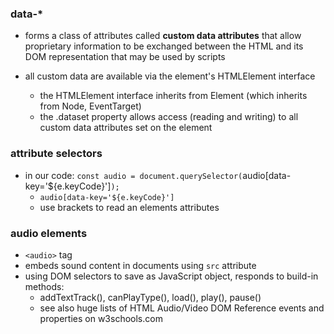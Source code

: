 ### data-*
* forms a class of attributes called **custom data attributes** that allow proprietary information to be exchanged between the HTML and its DOM representation that may be used by scripts

* all custom data are available via the element's HTMLElement interface

  * the HTMLElement interface inherits from Element (which inherits from Node, EventTarget)
  * the .dataset property allows access (reading and writing) to all custom data attributes set on the element

### attribute selectors
* in our code: `const audio = document.querySelector(`audio[data-key='${e.keyCode}']`);`
  * `audio[data-key='${e.keyCode}']`
  * use brackets to read an elements attributes

### audio elements
* `<audio>` tag
* embeds sound content in documents using `src` attribute
* using DOM selectors to save as JavaScript object, responds to build-in methods:
  * addTextTrack(), canPlayType(), load(), play(), pause()
  * see also huge lists of HTML Audio/Video DOM Reference events and properties on w3schools.com

